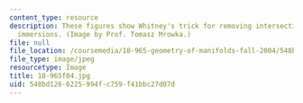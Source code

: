 ```yaml
---
content_type: resource
description: These figures show Whitney's trick for removing intersection points of
  immersions. (Image by Prof. Tomasz Mrowka.)
file: null
file_location: /coursemedia/18-965-geometry-of-manifolds-fall-2004/548bd1266225994fc759f41bbc27d07d_18-965f04.jpg
file_type: image/jpeg
resourcetype: Image
title: 18-965f04.jpg
uid: 548bd126-6225-994f-c759-f41bbc27d07d
---
```

